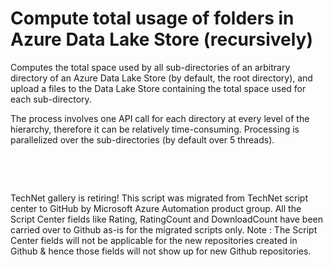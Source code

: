 ﻿Compute total usage of folders in Azure Data Lake Store (recursively)
=====================================================================

            

Computes the total space used by all sub-directories of an arbitrary directory of an Azure Data Lake Store (by default, the root directory), and upload a files to the Data Lake Store containing the total space used for each sub-directory.


The process involves one API call for each directory at every level of the hierarchy, therefore it can be relatively time-consuming. Processing is parallelized over the sub-directories (by default over 5 threads).


 

 

        
    
TechNet gallery is retiring! This script was migrated from TechNet script center to GitHub by Microsoft Azure Automation product group. All the Script Center fields like Rating, RatingCount and DownloadCount have been carried over to Github as-is for the migrated scripts only. Note : The Script Center fields will not be applicable for the new repositories created in Github & hence those fields will not show up for new Github repositories.
